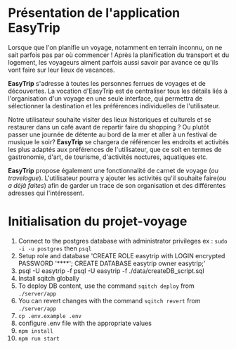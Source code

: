 # Présentation de l'application EasyTrip

Lorsque que l'on planifie un voyage, notamment en terrain inconnu, on ne sait parfois pas par où commencer ! Après la planification du transport et du logement, les voyageurs aiment parfois aussi savoir par avance ce qu'ils vont faire sur leur lieux de vacances. 

**EasyTrip** s'adresse à toutes les personnes ferrues de voyages et de découvertes. La vocation d'EasyTrip est de centraliser tous les détails liés à l'organisation d'un voyage en une seule interface, qui permettra de sélectionner la destination et les préférences individuelles de l'utilisateur. 

Notre utilisateur souhaite visiter des lieux historiques et culturels et se restaurer dans un café avant de repartir faire du shopping ? Ou plutôt passer une journée de détente au bord de la mer et aller à un festival de musique le soir? **EasyTrip** se chargera de référencer les endroits et activités les plus adaptés aux préférences de l'utilisateur, que ce soit en termes de gastronomie, d'art, de tourisme, d'activités noctures, aquatiques etc.

**EasyTrip** propose également une fonctionnalité de carnet de voyage (*ou travelogue*). L'utilisateur pourra y ajouter les activités qu'il souhaite faire(*ou a déjà faites*) afin de garder un trace de son organisation et des différentes adresses qui l'intéressent. 

# Initialisation du projet-voyage

1. Connect to the postgres database with administrator privileges ex : `sudo -i -u postgres` then `psql`
2. Setup role and database 'CREATE ROLE easytrip with LOGIN encrypted PASSWORD '****'; CREATE DATABASE easytrip owner easytrip;'
3. psql -U easytrip -f  psql -U easytrip -f ./data/createDB_script.sql
4. Install sqitch globally
5. To deploy DB content, use the command `sqitch deploy` from `./server/app`
6. You can revert changes with the command `sqitch revert` from `./server/app`
7. `cp .env.example .env`
8. configure .env file with the appropriate values
9. `npm install`
10. `npm run start`


